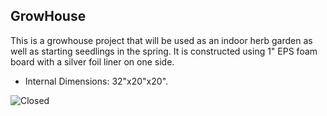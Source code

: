 ##  GrowHouse

This is a growhouse project that will be used as an indoor herb garden as well as starting seedlings in the spring. It is constructed using 1" EPS foam board with a silver foil liner on one side.

- Internal Dimensions: 32"x20"x20".

![Closed](/repository/assets/employee.png?raw=true "Closed cabinet")